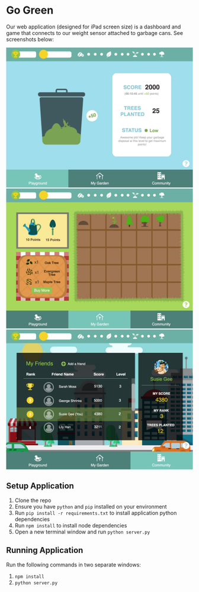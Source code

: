 # Go Green

Our web application (designed for iPad screen size) is a dashboard and game that connects to our weight sensor attached to garbage cans. See screenshots below:

![Main Page](./screenshots/Playground_Low.jpg?raw=true "Main Playground Screen")
![Garden Page](./screenshots/MyGarden.jpg?raw=true "Garden Screen")
![Community](./screenshots/Community.jpg?raw=true "Community Screen")

## Setup Application

1. Clone the repo
2. Ensure you have `python` and `pip` installed on your environment
3. Run `pip install -r requirements.txt` to install application python dependencies
4. Run `npm install` to install node dependencies
5. Open a new terminal window and run `python server.py`

## Running Application

Run the following commands in two separate windows:
1. `npm install`
2. `python server.py`

